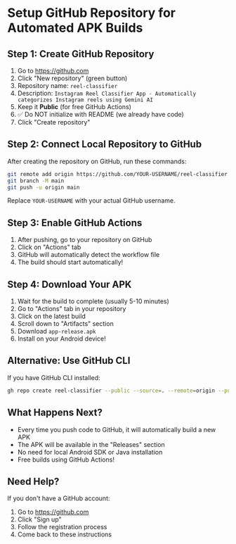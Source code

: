 # Setup GitHub Repository for Automated APK Builds

## Step 1: Create GitHub Repository

1. Go to https://github.com
2. Click "New repository" (green button)
3. Repository name: `reel-classifier`
4. Description: `Instagram Reel Classifier App - Automatically categorizes Instagram reels using Gemini AI`
5. Keep it **Public** (for free GitHub Actions)
6. ✅ Do NOT initialize with README (we already have code)
7. Click "Create repository"

## Step 2: Connect Local Repository to GitHub

After creating the repository on GitHub, run these commands:

```bash
git remote add origin https://github.com/YOUR-USERNAME/reel-classifier.git
git branch -M main
git push -u origin main
```

Replace `YOUR-USERNAME` with your actual GitHub username.

## Step 3: Enable GitHub Actions

1. After pushing, go to your repository on GitHub
2. Click on "Actions" tab
3. GitHub will automatically detect the workflow file
4. The build should start automatically!

## Step 4: Download Your APK

1. Wait for the build to complete (usually 5-10 minutes)
2. Go to "Actions" tab in your repository
3. Click on the latest build
4. Scroll down to "Artifacts" section
5. Download `app-release.apk`
6. Install on your Android device!

## Alternative: Use GitHub CLI

If you have GitHub CLI installed:
```bash
gh repo create reel-classifier --public --source=. --remote=origin --push
```

## What Happens Next?

- Every time you push code to GitHub, it will automatically build a new APK
- The APK will be available in the "Releases" section
- No need for local Android SDK or Java installation
- Free builds using GitHub Actions!

## Need Help?

If you don't have a GitHub account:
1. Go to https://github.com
2. Click "Sign up"
3. Follow the registration process
4. Come back to these instructions
